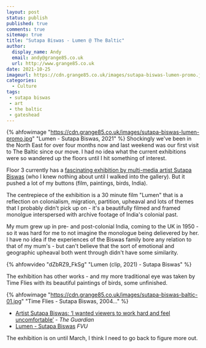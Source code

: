 ```yaml
---
layout: post
status: publish
published: true 
comments: true
sitemap: true
title: "Sutapa Biswas - Lumen @ The Baltic"
author:
  display_name: Andy
  email: andy@grange85.co.uk
  url: http://www.grange85.co.uk
date: 2021-10-25
imageurl: https://cdn.grange85.co.uk/images/sutapa-biswas-lumen-promo.jpg
categories:
  - Culture
tags:
 - sutapa biswas
 - art
 - the baltic
 - gateshead
---
```

{% ahfowimage "https://cdn.grange85.co.uk/images/sutapa-biswas-lumen-promo.jpg" "Lumen - Sutapa Biswas, 2021" %}
Shockingly we've been in the North East for over four months now and last weekend was our first visit to The Baltic since our move. I had no idea what the current exhibitions were so wandered up the floors until I hit something of interest.

Floor 3 currently has a [fascinating exhibition by multi-media artist Sutapa Biswas](https://baltic.art/sutapa-biswas) (who I knew nothing about until I walked into the gallery). But it pushed a lot of my buttons (film, paintings, birds, India).

The centrepiece of the exhibition is a 30 minute film "Lumen" that is a reflection on colonialism, migration, partition, upheaval and lots of themes that I probably didn't pick up on - it's a beautifully filmed and framed monolgue interspersed with archive footage of India's colonial past. 

My mum grew up in pre- and  post-colonial India, coming to the UK in 1950 - so it was hard for me to not imagine the monologue being delievered by her. I have no idea if the experiences of the Biswas family bore any relation to that of my mum's - but can't believe that the sort of emotional and geographic upheaval both went through didn't have some similarity.

{% ahfowvideo "dZbRZ9_FkSg" "Lumen (clip, 2021) - Sutapa Biswas" %}

The exhibition has other works - and my more traditional eye was taken by Time Flies with its beautiful paintings of birds, some unfinished.

{% ahfowimage "https://cdn.grange85.co.uk/images/sutapa-biswas-baltic-01.jpg" "Time Flies - Sutapa Biswas, 2004..." %}

 - [Artist Sutapa Biswas: ‘I wanted viewers to work hard and feel uncomfortable’](https://www.theguardian.com/artanddesign/2021/oct/11/artist-sutapa-biswas-i-wanted-viewers-to-work-hard-and-feel-uncomfortable) - _The Guardian_
 - [Lumen - Sutapa Biswas](https://www.fvu.co.uk/projects/lumen) _FVU_

The exhibition is on until March, I think I need to go back to figure more out.


